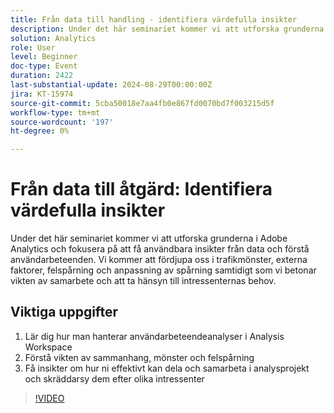 ```yaml
---
title: Från data till handling - identifiera värdefulla insikter
description: Under det här seminariet kommer vi att utforska grunderna i Adobe Analytics och fokusera på att få användbara insikter från data och förstå användarbeteenden. Vi kommer att fördjupa oss i trafikmönster, externa faktorer, felspårning och anpassning av spårning samtidigt som vi betonar vikten av samarbete och att ta hänsyn till intressenternas behov. Tre viktiga åtgärder för publiken - 1. Lär dig hur du hanterar användarbeteendeanalyser inom Analysis Workspace. 2. Förstå vikten av sammanhang, mönster och felsökning 3. Få insikter om hur ni effektivt kan dela och samarbeta i analysprojekt och skräddarsy dem för att tillgodose behoven hos olika intressenter.
solution: Analytics
role: User
level: Beginner
doc-type: Event
duration: 2422
last-substantial-update: 2024-08-29T00:00:00Z
jira: KT-15974
source-git-commit: 5cba50018e7aa4fb0e867fd0070bd7f003215d5f
workflow-type: tm+mt
source-wordcount: '197'
ht-degree: 0%

---
```



# Från data till åtgärd: Identifiera värdefulla insikter

Under det här seminariet kommer vi att utforska grunderna i Adobe Analytics och fokusera på att få användbara insikter från data och förstå användarbeteenden. Vi kommer att fördjupa oss i trafikmönster, externa faktorer, felspårning och anpassning av spårning samtidigt som vi betonar vikten av samarbete och att ta hänsyn till intressenternas behov.

## Viktiga uppgifter

1. Lär dig hur man hanterar användarbeteendeanalyser i Analysis Workspace
2. Förstå vikten av sammanhang, mönster och felspårning
3. Få insikter om hur ni effektivt kan dela och samarbeta i analysprojekt och skräddarsy dem efter olika intressenter

>[!VIDEO](https://video.tv.adobe.com/v/3432746/?learn=on)
